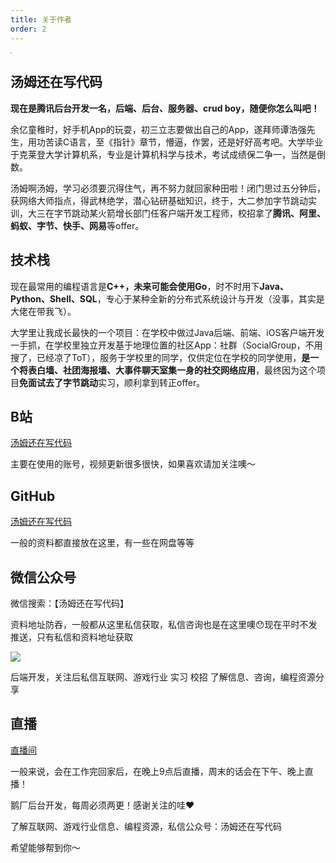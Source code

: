 ```yaml
---
title: 关于作者
order: 2
---
```






<img src="https://images-tomcode-1258913748.cos.ap-guangzhou.myqcloud.com/202207030418717.png" style="zoom:15%;" />        

## 汤姆还在写代码

**现在是腾讯后台开发一名，后端、后台、服务器、crud boy，随便你怎么叫吧！**



余亿童稚时，好手机App的玩耍，初三立志要做出自己的App，遂拜师谭浩强先生，用功苦读C语言，至《指针》章节，懵逼，作罢，还是好好高考吧。大学毕业于克莱登大学计算机系，专业是计算机科学与技术，考试成绩保二争一，当然是倒数。

汤姆啊汤姆，学习必须要沉得住气，再不努力就回家种田啦！闭门思过五分钟后，获网络大师指点，得武林绝学，潜心钻研基础知识，终于，大二参加字节跳动实训，大三在字节跳动某火箭增长部门任客户端开发工程师，校招拿了**腾讯、阿里、蚂蚁、字节、快手、网易**等offer。





## 技术栈

现在最常用的编程语言是**C++，未来可能会使用Go**，时不时用下**Java、Python、Shell、SQL**，专心于某种全新的分布式系统设计与开发（没事，其实是大佬在带我飞）。

大学里让我成长最快的一个项目：在学校中做过Java后端、前端、iOS客户端开发一手抓，在学校里独立开发基于地理位置的社区App：社群（SocialGroup，不用搜了，已经凉了ToT），服务于学校里的同学，仅供定位在学校的同学使用，**是一个将表白墙、社团海报墙、大事件聊天室集一身的社交网络应用**，最终因为这个项目**免面试去了字节跳动**实习，顺利拿到转正offer。

## B站

[汤姆还在写代码](https://space.bilibili.com/165087084)

主要在使用的账号，视频更新很多很快，如果喜欢请加关注噢～

## GitHub

[汤姆还在写代码](https://github.com/tomstillcoding)

一般的资料都直接放在这里，有一些在网盘等等

## 微信公众号

微信搜索：【汤姆还在写代码】

资料地址防吞，一般都从这里私信获取，私信咨询也是在这里噢😯现在平时不发推送，只有私信和资料地址获取

![](https://images-tomcode-1258913748.cos.ap-guangzhou.myqcloud.com/202207030418521.png)        

后端开发，关注后私信互联网、游戏行业 实习 校招 了解信息、咨询，编程资源分享

## 直播

[直播间](https://live.bilibili.com/6114501)

一般来说，会在工作完回家后，在晚上9点后直播，周末的话会在下午、晚上直播！

鹅厂后台开发，每周必须两更！感谢关注的哇❤️

了解互联网、游戏行业信息、编程资源，私信公众号：汤姆还在写代码

希望能够帮到你～
